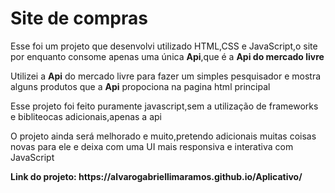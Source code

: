 # Site de compras 
 <main>
        <section class="apresentação">
          
<p>
Esse foi um projeto que desenvolvi utilizado HTML,CSS e JavaScript,o site por enquanto consome apenas uma única <b>Api</b>,que é a <b>Api do mercado livre</b>
</p>
<p>
    Utilizei a <b>Api</b> do mercado livre para fazer um simples pesquisador e mostra alguns produtos que a <b>Api</b> propociona na pagina html principal 
</p>
<p> Esse projeto foi feito puramente javascript,sem a utilização de frameworks e bibliteocas adicionais,apenas a api </p>
<p>O projeto ainda será melhorado e muito,pretendo adicionais muitas coisas novas para ele e deixa com uma UI mais responsiva e interativa com JavaScript </p>
<strong> Link do projeto: https://alvarogabriellimaramos.github.io/Aplicativo/
</strong>

</section>
</main>
